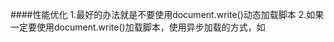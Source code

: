 ####性能优化
1.最好的办法就是不要使用document.write()动态加载脚本
2.如果一定要使用document.write()加载脚本，使用异步加载的方式，如<script src="..." async> 或使用DOM API element.appendChild()
cookie：A页面设置document.cookie = xxxxx; B页面读取document.cookie.split()[n]；split什么看你存的格式。
典型的xss漏洞案例，用innerHTML执行脚本：`element.innerHTML = '<img src="*" onerror="alert(/hello world/)" />';`经测试，iframe重写文档流不会影响外面。
**iframe**
iframe：访问顶层window.top.document.body 访问下层document.body或iframe.contentDocument或iframe.contentWindow.document(ie)
没有src的iframe不存在跨域问题.
```
var ifrm = document.getElementById('myFrame'); //没有使用window.frames[]
ifrm = (ifrm.contentWindow) ? ifrm.contentWindow : (ifrm.contentDocument.document) ? ifrm.contentDocument.document : ifrm.contentDocument;
ifrm.document.open();
ifrm.document.write('Hello World!');
ifrm.document.close();
```
IE无法获取write写入iframe的原因：主页document.domain必须和子页面完全一样！
write只能重写1次的原因：重写时加上一句设置document.domain！
IE监听加载用：attachEvent，谷歌用onload。

动态创建的script可以并行下载。
谷歌白屏时间：`(chrome.loadTimes().firstPaintTime - chrome.loadTimes().startLoadTime)*1000`
谷歌时间轴：蓝加载，橙脚本，紫渲染，绿绘制。
FPS、CPU 时间、NET网络通信时间、HEAP堆栈占用
Interactions 事件列表
点击链接跳转到sources,代码左边有运行时间。
304表示已被缓存
IE8及其之前的IE版本更新间隔为15.6毫秒。假设你设定的setTimeout延迟为16.7ms，那么它要更新两个15.6毫秒才会该触发延时。

**图片优化**
base64图片:适用于图片<2KB,重用不多。IE8不得超过32KB。移动端不好。
格式：jpg保存色彩复杂的，GIF保存色彩单调的。
渐进式图片：PS中`存储为web所用格式`JPG勾选`连续`和`转换为sRGB选项`。提高的渲染性能
图片来源多个域名
预加载：当你mouseenter按钮时，修改图片src并加载。H5有个rel="prefetch"属性也是预加载。
WebP图片：小于256色，webp无损压缩。大于256色，WebP有损75-100%压缩。色彩数巨大如自然风景图，webp压缩75%以下。

**css优化**
transition:只要不是布局重绘的属性，动画性能都很好.










性能优化只应该在瓶颈上做，因为做在非瓶颈上就是浪费资源。
谷歌、IE9的非省电模式刷新率为4ms
**函数节流**：1.throttle思路，小于规定时间内清除定时器，定时器虽然多次执行但代码只执行一次，如下。2.debounce思路，调用结束计时延迟执行，连续触发则重新计时。
```
function throttle(fn, delay, atleast) {
	var timeout = null,
	startTime = new Date(); //
	return function() {
		var curTime = new Date();
		clearTimeout(timeout);
		if(curTime - startTime >= atleast) { 
		    fn();				//超过最小时间间隔正常执行
		    startTime = curTime; 
		}else {
		    timeout = setTimeout(fn, delay); //连续触发则延时调用，fn改为arguments.callee下次用的时候再测试，因为我的目的是只调用1次啊，这个好像还是多次调用？
		}}}
```
```
function runForSeconds(s) {
    var start = +new Date();
    while (start + s * 1000 > (+new Date())) {}
} //按时间算的循环，循环时间内阻塞
```
短时间创建大量DOM:改为每隔200毫秒创建 8 个节点。
```
var timeChunk = function( ary, fn, count ){ //1参是创建节点的数据，2参是创建节点的函数，3参数每批创建的节点数量。
	var obj, t, len = ary.length;
	var start = function(){
		for ( var i = 0; i < Math.min( count || 1, ary.length ); i++ ){
			var obj = ary.shift();
			fn( obj );    }};
	return function(){
		t = setInterval(function(){
			if ( ary.length === 0 ){ // 如果全部节点都已经被创建好
			return clearInterval( t );}
			start();
		}, 200 ); };}; // 分批执行的时间间隔，也可以用参数的形式传入

var ary = [];
for ( var i = 1; i <= 1000; i++ ){ary.push( i );};
var renderFriendList = timeChunk( ary, function( n ){
	var div = document.createElement( 'div' );
	div.innerHTML = n;
	document.body.appendChild( div );
	}, 8 );
renderFriendList(); //假设1000个好友的数据，我们利用 timeChunk 函数，每一批只往页面中创建 8 个节点：
```
如果GPU渲染频率比屏幕刷新率快，画面会撕裂。垂直同步就是限制GPU频率。
requestAnimationFrame：脚本延迟时可自动降频30fps。把动画推迟到下一帧。把要推迟的代码放在raf内部。IE11+
```
requestAnimationFrame(function(){
	var el = document.getElementById("foo");
	var currentWidth = el.innerWidth; //这里访问会导致重绘
	el.style.backgroundColor = "blue";
	longrun(); //raf让它先run再重绘
});
```
```
requestAnimationFrame(function(){
   el.style.display = "block"; //第1帧显示
   requestAnimationFrame(function(){
      el.style.top = "300px"; //第2帧移动
   }); }); //raf保持了动画连贯性
```
```
var didScroll = false;
$(window).scroll(function() {
    didScroll = true;
});
setInterval(function() {
    if ( didScroll ) {
        didScroll = false;
        // 执行定位
    }}, 250) //这里是延迟执行scroll，防止队列堆积卡顿。
```
分解长时间循环： 老式for循环会读取DOMoffset会reflow,设置css会repaint。
```
function chunk(array, process, context){
    var items = array.concat();   //clone the array
    setTimeout(function(){  //延迟1
        var item = items.shift();
        process.call(context, item); //处理
        if (items.length > 0){
            setTimeout(arguments.callee, 100); //延迟并循环2
        } }, 100);}
```
UI线程和JS线程互斥，但CSS动画可以。transform: translateZ(0);和transform: translate3d()；可以触发游览器GPU加速。
改变盒子尺寸的Layer原理步骤：function->style->Layout:(width/margin/top..)->Paint Setup:->Paint:(阴影、圆角、背景、框线)->Composite Layers:(transform/opacity)。
创建独立Layer的条件之一：3D属性，加速解码的video,3D的canvas,flash等插件，CSS动画,CSS滤镜，有后代或相邻元素是独立layer。
window.performance.getEntries()[0]
读写不可在同一条语句内，读取的值一定要传给变量。
先变色，再调尺寸位置。调尺寸时用+=。



###坑
只有IE的JS报错，编码的问题。
DW编辑器：ctrl+j改编码


------------------------------------------------------------------
####高性能js笔记
第一章 加载和运行
原因：js单线程引起阻塞。每个`<script>`无论是内联外联在下载和运行时都会暂停。js下载后会运行，而运行会阻止下面的脚本下载(IE8`<script>`可以同时下载，仅限script)。
在body之前是不会进行渲染的。
解决：将脚本放在底部。
减少外联脚本数量，用打包工具整合一起，缩短下载时间。
限制HTTP请求数量
问题:js文件过于庞大，可以拆分逐步添加，等load加载之后再加载脚本。除非
--->1.`defer`属性，会下载但运行在DOM加载完成之后，在onload事件之前，无论内联外联。
--->2.不支持defer的可以用DOM`动态`生成script插入，也不会阻塞除非该脚本里包含其他脚本的调用接口。
--->用load事件或readystatechange`监听`动态脚本:![](http://i.imgur.com/pOOBjEQ.png)动态脚本不能保证顺序
--->```loadScript("a.js",function(){loadScript("b.js",function(){  });});```或者按照顺序把脚本整合成一个文件，因为动态脚本是异步脚本，大文件没事。
3.还有一种非阻塞脚本是用xhr脚本注入。优点是下载后自己决定什么时候执行。缺点：脚本必须在相同域，不能用CDN。
![](http://i.imgur.com/0APeu58.png)
推荐做法：先加载loadScript函数，再用此函数加载其它动态脚本。注意：动态脚本不需要window.onload事件了。有些非阻塞库集成了loadScript函数。

第二章
1.尽量使用直接量和变量，少用数组和对象。尤其是IE7/8超慢。
直接量：包括字符串、数字、布尔、对象、数组、函数、正则、空、未定义。它不保存在任何位置。
2.搜索作用域影响性能，搜局部变量最快。尤其是IE7/8。谷歌可以做到搜全局和局部速度差不多。
Tips:用局部变量保存本地范围之外的变量值。例如document是全局对象，只要用它就会一直搜索到全局作用域，可以把这个全局对象保存起来。
3.修改作用域。with(document)虽然让document对象速度变快，但会让局部变量变慢。
try-catch的catch也是，建议将catch内所有东西交给函数处理。原因：catch会改变作用域，运行后作用域会返回原来，在里面定义的变量在运行后就变最慢的了。如：`try{}catch(ex){handleError(ex);}`这样就不需要访问catch内的局部变量了。
动态作用域：这2个还有函数的（）都属于动态作用域，他无法事先知晓标识符代表谁，优化引擎可能失去作用。
4.闭包：saveDocument(id)这样的全局函数访问平时根本访问不到的局部变量就是闭包。
```
function assignEvents(){
	var id = "xdi9592";
	document.getElementById("save-btn").onclick = function(event){saveDocument(id);
};}
```
内存泄漏：这里是对的，document没保存在变量中，实在要(多个document)结尾赋值null解除引用。document随函数关闭而结束。尤其是IE7/8
闭包作用域搜索顺序：闭包函数->函数->全局。这里的性能可以用全局变量保存局部变量解决。
5.原型链越深越慢，原型方法比实例方法慢。尤其是IE7/8
6.window.location.href 点号越多越慢，如果实例没有该属性会搜索原型链更慢。一定不要重复搜索对象(大于2次都要保存局部变量)。

第三章 DOM编程
一.访问或修改DOM元素
1.尤其是循环中document.getElementById('here').innerHTML +='a';这里有2次,1读1写。解决：直接量自己循环加好再和DOM相加。
2.在IE678上innerHTML插入节点比DOM插入快，现代游览器相反。尤其是更新大块页面时用innerHTML。克隆又比创建快。
3.凡是HTML集合，都是动态更新的，动态查询很慢。解决：将集合和length属性缓存。遍历数组比遍历集合快。速度顺序：缓存集合当前元素>缓存集合>全局
4.IE遍历DOM时，用nextSibling比childNodes快100倍。children比childNodes快100倍。
5.querySelectorAll或某库中的CSS选择器比传统搜索稍快。因为它返回的是类数组，不是HTML集合。传统搜索是获取集合再过滤再存数组。

二.修改样式会重排和重绘
游览器下载后解析DOM树和render tree渲染树排版。渲染之后是绘制。
1.CSS改宽高->重排->重绘。改颜色->重绘
2.重排：插删DOM、位置/尺寸/文本/图片/游览器窗口改变。突然出现滚动条甚至重排整个页面。
3.获取布局信息会刷新队列，尤其是在修改样式时，例如offset/scroll/client-Top/Left/Width/Height getComputedStyle/currentStyle。要查就放在一起查，不要东一点西一点。推荐cssText+=统一修改，或者修改类名。
4.减少重绘重排方法(更新数据)：方法一：批量克隆拆除元素到文档片段->修改样式->批量插入
```
var f=document.createDocumentFragment();
插入DOM到片段
div.appendChild(f);
```
方法二：父盒子display=none->DOM插入父盒子->父盒子display=block
方法三：克隆节点->插入DOM到克隆节点->克隆节点替换老节点old.parentNode.replaceChild(clone,old)。
5.减少重绘重排方法（动画）：动画从页面顶端移动到底部会引发整个渲染树。绝对定位，使动画元素离开文档流。动画结束时再回到文档流。
6.慎用:hover，尤其是大片页面
三.事件
1.事件托管：在祖先元素上绑定事件，回调中判断目标元素是否为自己想要的就行了。

第四章 算法和流程控制
1.for in 循环会遍历实例和原型属性，比其他循环慢7倍。
2.forEach函数循环慢8倍。
优化循环方法：
1.减少循环体。
2.减少循环次数。达夫设备算法可优化处理超过1000次的循环.
```
var i = a.len % 8;
while(i){p(a[i--]);}  //处理余数
i=Math.floor(a.len/8); 
while(i){p(a[i--]);p(a[i--]);p(a[i--]);p(a[i--]);p(a[i--]);p(a[i--]);p(a[i--]);p(a[i--]);} //处理整除
```
3.i--比i++快，因为减为0直接判假，不用比大小。`for(var i=len;i--;)``while(i--)``do{}while(i--)`
多于2个条件，switch比if/else快。
优化判断条件方法：
1.常用条件放首位。2.判断大量数值时使用嵌套条件，无限对半分解。3.查表法：判断大量离散值，将值导入数组或对象比switch快。
递归的调用栈限制：ie受内存限制，其它受js栈限制。
栈溢出：火狐-InternalError,谷歌苹果-RangeError,ie-弹出对话框。
递归模式：1.自己调用自己。2.a调用b，b调用a。
优化递归：1.用循环代替递归避免栈溢出。2.制表法保存前期结果，把计算过的值存在数组或对象。判断参数不存在执行下一步，存在则输出该值。

第五章 字符串和正则表达式    
4种字符串连接：str="a"+"b";str+="b";str=["a","b"].join("");str.concat("b","c");
优化连接：`str+="a";str+="b";`比str+="a"+"b"好。后者会先在内存里创建临时字符串并赋值。
简写优化:`str=str+"a"+"b"`效果相同，但str必须放在首位，在内存中首位以后都只执行复制可避免复制数量不断增长的字符。（仅IE无效，IE8会记录各字符引用统一复制。IE7每次连接都会复制,+=次数越多消耗会指数级增长,IE7使用join最快。）火狐的字符串连接属于编译器常量。IE和谷歌用concat都很慢。
正则优化的部分这里没看？

第六章 响应接口
UI更新和js运行都会组成队列。
游览器对恶意代码的限制：调用栈限制和长时间限制。时间限制会弹出对话框：是否关闭该脚本。
如果js运行了几秒钟肯定是有问题。单一js运行时间最大不超过100毫秒。
如果因为某种原因，js运行超过100毫秒，应暂停且让位给UI更新。
方法：将关于UI或样式更新的代码放在setTimeout(，250)中，插入你要运行的函数内部末尾。定时器最小值不得低于25毫秒。
关于数组的循环中：运行时间过长可能是数组太大或循环体太大。如果不需要同步或按顺序可使用定时器优化。
```
function processArray(items,process,callback){
    var todo = items.concat(); //返回数组副本
    setTimeout(function(){      //延时插入线程队列
        var start=+new Date();
        do{ process(todo.shift()); }//处理并删除数组首项
        while(todo.length>0 && (+new Date()-start<50){ //避免将任务分解得过小
            setTimeout(arguments.callee,25); //递归循环
        }else{callback(items);}
    },25);} 
```
可以将函数分解为几个小函数并分别存在数组内，定时。
用+new Date相减可得代码运行时间，最好不超过50毫秒。时间短的定时器，同一时间最好只有1个。
工人线程：与UI线程分离，可放耗时间的分析代码如解析JSON数据/数学运算/数组排序。超过100毫秒优先考虑这个。
var worker=new Worker("code.js"); //创建工人线程，code.js包含线程代码
worker.onmessage=function(event){
  var jsonText=event.data;//接受数据
  var jsonData = JSON.parse(jsonText); //解析JSON
  worker.postMessage(jsonData); //发送数据
} 
importScripts("a.js","b.js") //工人线程中阻塞式加载js

第七章 Ajax
请求数据5法：XHR 动态脚本 MultipartXHR iframes comet
1.ajax步骤:url->new xhr-> xhr.onreadystatechange->xhr.readyState===4->xhr.getAllResponseHeaders响应头->xhr.responText->xhr.open->xhr.setRequestHeader->xhr.send
XHR不能跨域。IE8+支持readyState===3的流状态。
GET只发一次请求，POST两次。URL或参数长超过2048才用POST。
2.动态脚本插入可以跨域。
步骤：创建script->设置src或直接调用回调函数->插入DOM
数据必须在回调函数内,不能访问头，不能POST，不能设置请求超时或重试,控制权限一样（小心外域黑客）
function jsonCallback(json){var data=('('+json+')');}
jsonCallback({"status":1,"colors":["#fff","#000","#ff0000"]});
3.多余部分XHR：只有1次请求，不仅支持base64图片还有css/js/html文件.速度快4-10倍
步骤：new xhr->xhr.open->xhr.onreadystatechange->4->xhr.responseText->xhr.send
缺点：不能缓存，所以适合加载不重用的js/css
```
var req=new XMLHttpRequest();
req.open("GET","a.php",true);
req.onreadystatechange=function(){
    if(req.readyState==4){handler(req.responseText);
}};
req.send(null);
```
JS
```
function handler(image){
    var imageData=image.split("\u0001"); //删除分割符，还原数组
    var imageElement;
    for (var i=0,len=imageData.length;i<len;i++){
        imageElement=document.createElement('img'); //创建标签
        imageElement.src='data:image/jpeg;base64,'+imageData[i]; //src插入base64地址
        document.getElementById('container').appendChild(imageElement);}} //插入DOM
```
PHP
```
$images=array("a.jpg","b.jpg","c.jpg"); //数组
foreach($images as $image){ //类似for in,每次循环都导入赋值1个项
  $image_fh=fopen($image,'r'); //打开图片文件
  $image_data=fread($image_fh,filesize($image)); //读取
  fclose($image_fh); 
  $payloads[]=base64_encode($image_data); }// 编码图片
$newline=chr(1); //1编码成转成unicode
echo implode($newline,$payloads); //合成字符，分隔符为
```

由于响应数据很大，应该在readyState 3处理，修改函数1写法；
```
var req=new XMLHttpRequest();
var tt,last=0;
req.open('GET','a.php',true);
req.onreadystatechange=readyStateHandler;
req.send(null);
function readyStateHandler{
    if(req.readyState===3 && tt===null){
        tt = window.setInterval(function(){get();}, 15);} //定时器
if(req.readyState===4){clearInterval(tt);} //清除定时器
function get(){
    var length = req.responseText.length;
    var packet = req.responseText.substring(last,length);//获取下标之间的字符
    processpacket(packet); //每15毫秒收到多少处理多少
    last = length;}
```
4.当你只需要发送数据给服务器时：XHR/灯标。
XHR捕获用户错误并发送：XHR比GET快
```
function xhrpost(url,params,callback){
    var req=new XMLHttpRequest();
    req.onerror=function(){
        setTimeout(function(){
            shrpost(url,params,callback); //捕获错误就调用xhr
        },1000);}
req.onreadystatechange=function(){
    if(req.readyState===4){
        if(callback && typeof callback==='function'){
            callback();}}};
req.open('POST',url,true); //不限数量，IE的GET有限制
req.setRequestHeader('Content-Type','application/x-www-form-urlencoded');
req.setRequestHeader('Content-Length',params.length);
req.send(params,join('&')); //发送
```
灯标：速度飞快，但GET发送数据有限。
```
var params=["step=2","time=123"]; //数据
var image=new Image();
image.src="a.php"+"?"+params.join('&'); //GET,既不创标签，也不插入DOM
image.onload=function(){ //检测服务端的情况
    if(this.width==1){//成功}
    else if(this.width==2){//重试}
};
image.onerror=function(){//错误时}
//发送204 No Content可让客户端不等待响应
```
数据格式:
1.json:使用('('+responsetext+')')转数组？，数组格式文件最小。
2.jsonp解析速度最快，缺点是动态注入权限太大不安全。
  服务端传html直接innerHTML时虽不用解析但下载慢。
3.自定义格式：用不同的分隔符把字符串分隔，组成某种结构。用split()解析，比json快。分隔符：单字符，数据中不得含有。
  步骤：先解析成大数组->再解析成多维数组->再把多维数组赋值索引形成数组。
4.不请求的方法：
  1.服务端设置http头，缓存响应报文。必须GET。Expires头是缓存时间。2.客户端缓存已请求数据。
  PHP设置Expires`$lifetime=7*24*60*60 //7天GMT时间 header('Expires:'.gmdate('D,d M Y H:i:s,time()+$lifetime).'GMT');//设置缓存`
5.运行字符串代码：eval,function,setTimeout,setInterval。解析字符串速度比直接函数慢几十倍，定时器最好别用字符串参数。
数组和对象的直接量法更快。
6.优化兼容性代码：1适合延迟加载，2适合预加载。
  1.用户调用之后的第1次判断之后函数内部直接覆盖掉该兼容函数。`function a(){if(存在){a=function(){..}}}; a();`
  2.用户调用之前覆盖`var a=document.body?function1():function2();`
7.位运算很快。循环中可试试。Math对象很快。
第九章
gzip是压缩文本文件的。
缓存一切静态内容,包括js。重命名静态资源即可更新。
HTML5离线缓存，<html manifest="demo.manifest">。
CDN会就近选择可降低延迟。
PHP的smasher.php是自动化压缩工具，合并压缩js。
性能分析工具应优化最慢的地方，因为可能在其他游览器上适得其反。
匿名函数不利于被工具捕捉。